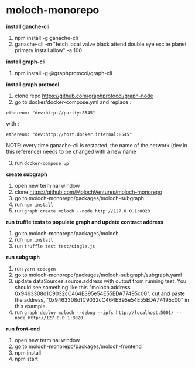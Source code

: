 # moloch-monorepo

**install ganche-cli**
1. npm install -g ganache-cli
2. ganache-cli -m \"fetch local valve black attend double eye excite planet primary install allow\" -a 100

**install graph-cli**
1. npm install -g @graphprotocol/graph-cli

**install graph protocol**
1. clone repo https://github.com/graphprotocol/graph-node
2. go to docker/docker-compose.yml and replace :

`ethereum: "dev:http://parity:8545"`

with :

`ethereum: "dev:http://host.docker.internal:8545"` 

NOTE: every time ganache-cli is restarted, the name of the network (dev in this reference) needs to be changed with a new name

3. run `docker-compose up`

**create subgraph**
1. open new terminal window
2. clone https://github.com/MolochVentures/moloch-monorepo
3. go to moloch-monorepo/packages/moloch-subgraph
4. run `npm install`
5. run `graph create moloch --node http://127.0.0.1:8020`

**run truffle tests to populate graph and update contract address**
1. go to moloch-monorepo/packages/moloch
2. run `npm install`
3. run `truffle test test/single.js`

**run subgraph**
1. run `yarn codegen`
2. go to  moloch-monorepo/packages/moloch-subgraph/subgraph.yaml
3. update dataSources.source.address with output from running test. You should see something like this "moloch.address 0x9463308d1C9032cC464E395e54E55EDA77495c00". cut and paste the address, "0x9463308d1C9032cC464E395e54E55EDA77495c00" in this example.
4. run `graph deploy moloch --debug --ipfs http://localhost:5001/ --node http://127.0.0.1:8020`

**run front-end**
1. open new terminal window
2. go to moloch-monorepo/packages/moloch-frontend
3. npm install
4. npm start
